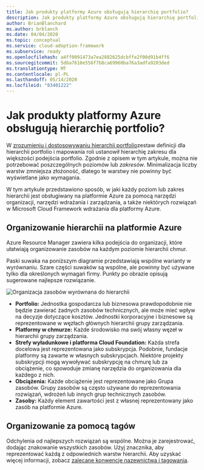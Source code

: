 ```yaml
---
title: Jak produkty platformy Azure obsługują hierarchię portfolio?
description: Jak produkty platformy Azure obsługują hierarchię portfolio?
author: BrianBlanchard
ms.author: brblanch
ms.date: 04/04/2020
ms.topic: conceptual
ms.service: cloud-adoption-framework
ms.subservice: ready
ms.openlocfilehash: a4ff0091473a7ea2882625dcbffe2f00d91b4ff6
ms.sourcegitcommit: 5d6a7610e556f7b8ca69960ba76a3adfa9203ded
ms.translationtype: MT
ms.contentlocale: pl-PL
ms.lasthandoff: 05/14/2020
ms.locfileid: "83401222"
---
```

<!-- markdownlint-disable MD026 -->

# <a name="how-do-azure-products-support-the-portfolio-hierarchy"></a>Jak produkty platformy Azure obsługują hierarchię portfolio?

W [zrozumieniu i dostosowywaniu hierarchii portfolio](./hosting-hierarchy.md)zestaw definicji dla hierarchii portfolio i mapowania roli ustanowił hierarchię zakresu dla większości podejścia portfolio. Zgodnie z opisem w tym artykule, można nie potrzebować poszczególnych poziomów lub _zakresów_. Minimalizacja liczby warstw zmniejsza złożoność, dlatego te warstwy nie powinny być wyświetlane jako wymagania.

W tym artykule przedstawiono sposób, w jaki każdy poziom lub zakres hierarchii jest obsługiwany na platformie Azure za pomocą narzędzi organizacji, narzędzi wdrażania i zarządzania, a także niektórych rozwiązań w Microsoft Cloud Framework wdrażania dla platformy Azure.

## <a name="organizing-the-hierarchy-in-azure"></a>Organizowanie hierarchii na platformie Azure

Azure Resource Manager zawiera kilka podejścia do organizacji, które ułatwiają organizowanie zasobów na każdym poziomie hierarchii chmur.

Paski suwaka na poniższym diagramie przedstawiają wspólne warianty w wyrównaniu. Szare części suwaków są wspólne, ale powinny być używane tylko dla określonych wymagań firmy. Punkty po obrazie opisują sugerowane najlepsze rozwiązanie.

![Organizacja zasobów wyrównana do hierarchii](../../_images/ready/hierarchy-with-organizing-tools.png)

- **Portfolio:** Jednostka gospodarcza lub biznesowa prawdopodobnie nie będzie zawierać żadnych zasobów technicznych, ale może mieć wpływ na decyzje dotyczące kosztów. Jednostki korporacyjne i biznesowe są reprezentowane w węzłach głównych hierarchii grupy zarządzania.
- **Platformy w chmurze:** Każde środowisko ma swój własny węzeł w hierarchii grupy zarządzania.
- **Strefy wyładunkowe i platforma Cloud Foundation:** Każda strefa docelowa jest reprezentowana jako subskrypcja. Podobnie, fundacje platformy są zawarte w własnych subskrypcjach. Niektóre projekty subskrypcji mogą wywoływać subskrypcję na chmurę lub za obciążenie, co spowoduje zmianę narzędzia do organizowania dla każdego z nich.
- **Obciążenia:** Każde obciążenie jest reprezentowane jako Grupa zasobów. Grupy zasobów są często używane do reprezentowania rozwiązań, wdrożeń lub innych grup technicznych zasobów.
- **Zasoby:** Każdy element zawartości jest z własnej reprezentowany jako zasób na platformie Azure.

## <a name="organizing-with-tags"></a>Organizowanie za pomocą tagów

Odchylenia od najlepszych rozwiązań są wspólne. Można je zarejestrować, dodając znakowanie wszystkich zasobów. Użyj znacznika, aby reprezentować każdą z odpowiednich warstw hierarchii. Aby uzyskać więcej informacji, zobacz [zalecane konwencje nazewnictwa i tagowania](../../ready/azure-best-practices/naming-and-tagging.md).
